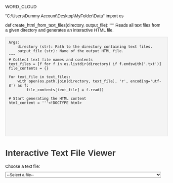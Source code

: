 WORD_CLOUD

"C:\Users\Dummy Account\Desktop\MyFolder\Data"
import os

def create_html_from_text_files(directory, output_file):
    """
    Reads all text files from a given directory and generates an interactive HTML file.
    
    Args:
        directory (str): Path to the directory containing text files.
        output_file (str): Name of the output HTML file.
    """
    # Collect text file names and contents
    text_files = [f for f in os.listdir(directory) if f.endswith('.txt')]
    file_contents = {}
    
    for text_file in text_files:
        with open(os.path.join(directory, text_file), 'r', encoding='utf-8') as f:
            file_contents[text_file] = f.read()

    # Start generating the HTML content
    html_content = '''<!DOCTYPE html>
<html lang="en">
<head>
    <meta charset="UTF-8">
    <meta name="viewport" content="width=device-width, initial-scale=1.0">
    <title>Interactive Text Files</title>
    <style>
        body {
            font-family: Arial, sans-serif;
            margin: 20px;
        }
        h1 {
            color: #333;
        }
        select, pre {
            margin-top: 10px;
            width: 100%;
        }
        pre {
            background: #f4f4f4;
            border: 1px solid #ddd;
            padding: 10px;
            overflow: auto;
            height: 300px;
        }
    </style>
    <script>
        function displayFileContent() {
            const selectedFile = document.getElementById("file-selector").value;
            const fileContents = JSON.parse(document.getElementById("file-data").textContent);
            document.getElementById("file-content").textContent = fileContents[selectedFile];
        }
    </script>
</head>
<body>
    <h1>Interactive Text File Viewer</h1>
    <label for="file-selector">Choose a text file:</label>
    <select id="file-selector" onchange="displayFileContent()">
        <option value="">--Select a file--</option>
'''
    # Add options for each text file
    for text_file in text_files:
        html_content += f'        <option value="{text_file}">{text_file}</option>\n'

    # Add JSON data for file contents
    html_content += '''    </select>
    <pre id="file-content">Select a file to view its content here...</pre>
    <script type="application/json" id="file-data">
'''
    html_content += f'{str(file_contents).replace("'", '"')}'  # Convert to JSON format

    html_content += '''
    </script>
</body>
</html>'''

    # Save the HTML content to the specified file
    with open(output_file, 'w', encoding='utf-8') as f:
        f.write(html_content)

    print(f"Interactive HTML saved as {output_file}")

# Directory containing text files and the output HTML file
text_files_directory = "./text_files"  # Change to your directory path
output_html = "interactive_text_viewer.html"

# Run the function to create the HTML
create_html_from_text_files(text_files_directory, output_html)


##TIMELINE

Time Line-
import os
import json

def create_timeline_html(text_files_directory, output_html):
    """
    Reads multiple text files, extracts content as events, and generates an interactive HTML timeline.

    Args:
        text_files_directory (str): Path to directory containing text files.
        output_html (str): Name of the output HTML file.
    """
    events = []
    text_files = [f for f in os.listdir(text_files_directory) if f.endswith('.txt')]

    # Process each text file to create an event
    for text_file in text_files:
        with open(os.path.join(text_files_directory, text_file), 'r', encoding='utf-8') as f:
            lines = f.readlines()
            if len(lines) >= 2:
                title = lines[0].strip()  # First line as title
                description = ''.join(lines[1:]).strip()  # Rest as description
                events.append({
                    "year": title.split()[0],  # Extract year from title
                    "headline": title,
                    "text": description
                })

    # Convert events to JSON
    timeline_data = {
        "timeline": {
            "headline": "Interactive Timeline",
            "type": "default",
            "text": "Generated Timeline of Events",
            "date": events
        }
    }

    # HTML Content with Timeline.js
    html_content = f'''<!DOCTYPE html>
<html lang="en">
<head>
    <meta charset="UTF-8">
    <meta name="viewport" content="width=device-width, initial-scale=1.0">
    <title>Interactive Timeline</title>
    <link rel="stylesheet" type="text/css" href="https://cdn.knightlab.com/libs/timeline3/latest/css/timeline.css">
    <script src="https://cdn.knightlab.com/libs/timeline3/latest/js/timeline.js"></script>
    <style>
        body {{ margin: 0; font-family: Arial, sans-serif; }}
        #timeline-embed {{ width: 100%; height: 600px; }}
    </style>
</head>
<body>
    <h1 style="text-align: center;">Interactive Event Timeline</h1>
    <div id="timeline-embed"></div>
    <script>
        var timeline_json = {json.dumps(timeline_data)};
        window.timeline = new TL.Timeline('timeline-embed', timeline_json);
    </script>
</body>
</html>'''

    # Write the HTML file
    with open(output_html, 'w', encoding='utf-8') as f:
        f.write(html_content)
    print(f"Timeline saved to {output_html}")

# Directory of text files and output HTML
text_files_directory = "./text_files"  # Change to your directory path
output_html = "interactive_timeline.html"

# Run the function to create timeline
create_timeline_html(text_files_directory, output_html)

import os
import json

def create_timeline_html(text_files_directory, output_html):
    """
    Reads multiple text files, extracts content as events, and generates an interactive HTML timeline.

    Args:
        text_files_directory (str): Path to directory containing text files.
        output_html (str): Name of the output HTML file.
    """
    events = []
    text_files = [f for f in os.listdir(text_files_directory) if f.endswith('.txt')]

    # Process each text file to create an event
    for text_file in text_files:
        with open(os.path.join(text_files_directory, text_file), 'r', encoding='utf-8') as f:
            lines = f.readlines()
            if len(lines) >= 2:
                title = lines[0].strip()  # First line as title
                description = ''.join(lines[1:]).strip()  # Rest as description
                events.append({
                    "year": title.split()[0],  # Extract year from title
                    "headline": title,
                    "text": description
                })

    # Convert events to JSON
    timeline_data = {
        "timeline": {
            "headline": "Interactive Timeline",
            "type": "default",
            "text": "Generated Timeline of Events",
            "date": events
        }
    }

    # HTML Content with Timeline.js
    html_content = f'''<!DOCTYPE html>
<html lang="en">
<head>
    <meta charset="UTF-8">
    <meta name="viewport" content="width=device-width, initial-scale=1.0">
    <title>Interactive Timeline</title>
    <link rel="stylesheet" type="text/css" href="https://cdn.knightlab.com/libs/timeline3/latest/css/timeline.css">
    <script src="https://cdn.knightlab.com/libs/timeline3/latest/js/timeline.js"></script>
    <style>
        body {{ margin: 0; font-family: Arial, sans-serif; }}
        #timeline-embed {{ width: 100%; height: 600px; }}
    </style>
</head>
<body>
    <h1 style="text-align: center;">Interactive Event Timeline</h1>
    <div id="timeline-embed"></div>
    <script>
        var timeline_json = {json.dumps(timeline_data)};
        window.timeline = new TL.Timeline('timeline-embed', timeline_json);
    </script>
</body>
</html>'''

    # Write the HTML file
    with open(output_html, 'w', encoding='utf-8') as f:
        f.write(html_content)
    print(f"Timeline saved to {output_html}")

# Directory of text files and output HTML
text_files_directory = "./text_files"  # Change to your directory path
output_html = "interactive_timeline.html"

# Run the function to create timeline
create_timeline_html(text_files_directory, output_html)

TOPIC_MODEL

import os
import json
from sklearn.feature_extraction.text import CountVectorizer
from sklearn.decomposition import LatentDirichletAllocation
import pandas as pd

def read_text_files(directory):
    """Read all text files in a directory and return their contents."""
    texts = []
    filenames = []
    for file in os.listdir(directory):
        if file.endswith(".txt"):
            with open(os.path.join(directory, file), 'r', encoding='utf-8') as f:
                texts.append(f.read())
                filenames.append(file)
    return texts, filenames

def generate_topic_model_html(texts, filenames, n_topics=5, output_html="topic_model.html"):
    """
    Perform topic modeling using LDA and generate an interactive HTML visualization.
    
    Args:
        texts (list): List of text contents.
        filenames (list): List of filenames corresponding to the texts.
        n_topics (int): Number of topics to extract.
        output_html (str): Output HTML file name.
    """
    # Vectorize the text using CountVectorizer
    vectorizer = CountVectorizer(stop_words='english')
    dtm = vectorizer.fit_transform(texts)
    
    # Apply Latent Dirichlet Allocation
    lda = LatentDirichletAllocation(n_components=n_topics, random_state=42)
    lda.fit(dtm)
    
    # Extract topics and words
    words = vectorizer.get_feature_names_out()
    topics = {f"Topic {i+1}": [words[index] for index in topic.argsort()[-10:][::-1]]
              for i, topic in enumerate(lda.components_)}
    
    # Prepare document-topic distribution
    doc_topic_dist = lda.transform(dtm)
    doc_topics = []
    for i, dist in enumerate(doc_topic_dist):
        dominant_topic = f"Topic {dist.argmax() + 1}"
        doc_topics.append({"file": filenames[i], "dominant_topic": dominant_topic, "distribution": dist.tolist()})

    # Generate HTML
    html_content = f'''<!DOCTYPE html>
<html lang="en">
<head>
    <meta charset="UTF-8">
    <meta name="viewport" content="width=device-width, initial-scale=1.0">
    <title>Interactive Topic Model</title>
    <style>
        body {{ font-family: Arial, sans-serif; margin: 20px; }}
        h1, h2 {{ color: #333; }}
        .topic {{ margin-bottom: 20px; }}
        table {{ width: 100%; border-collapse: collapse; margin-top: 10px; }}
        th, td {{ border: 1px solid #ddd; padding: 8px; text-align: center; }}
        th {{ background-color: #f4f4f4; }}
    </style>
</head>
<body>
    <h1>Interactive Topic Model</h1>
    <h2>Top Words in Topics</h2>
    '''
    
    # Display topics and top words
    for topic, words in topics.items():
        html_content += f'<div class="topic"><strong>{topic}:</strong> {", ".join(words)}</div>'
    
    html_content += '''<h2>Document Topics</h2>
    <table>
        <tr>
            <th>Document</th>
            <th>Dominant Topic</th>
            <th>Topic Distribution</th>
        </tr>
    '''
    
    # Display document-topic associations
    for doc in doc_topics:
        distribution = ', '.join([f'{prob:.2f}' for prob in doc['distribution']])
        html_content += f'''
        <tr>
            <td>{doc['file']}</td>
            <td>{doc['dominant_topic']}</td>
            <td>{distribution}</td>
        </tr>
        '''
    
    html_content += '''</table>
</body>
</html>'''

    # Save the HTML content to file
    with open(output_html, 'w', encoding='utf-8') as f:
        f.write(html_content)
    print(f"Topic model visualization saved to {output_html}")

# Directory containing text files
text_files_directory = "./text_files"  # Change this to the path of your text files
texts, filenames = read_text_files(text_files_directory)

# Generate the topic model HTML
generate_topic_model_html(texts, filenames, n_topics=5, output_html="topic_model.html")

INTERACTIVE_TOPIC_FREQUENCY_TABLE

import os
import pandas as pd
from collections import Counter
import re

def read_text_files(directory):
    """Reads all text files in a directory and returns their contents."""
    texts = []
    filenames = []
    for file in os.listdir(directory):
        if file.endswith(".txt"):
            with open(os.path.join(directory, file), 'r', encoding='utf-8') as f:
                texts.append(f.read())
                filenames.append(file)
    return texts, filenames

def calculate_word_frequencies(texts, stop_words=None):
    """Calculates word frequencies for a list of texts."""
    stop_words = stop_words or set()
    word_freq = Counter()
    for text in texts:
        words = re.findall(r'\b\w+\b', text.lower())
        filtered_words = [word for word in words if word not in stop_words]
        word_freq.update(filtered_words)
    return word_freq

def generate_topic_frequency_html(word_freq, output_html):
    """
    Generates an interactive HTML table showing word/topic frequencies.

    Args:
        word_freq (Counter): Word frequency data.
        output_html (str): Output HTML file name.
    """
    # Convert to DataFrame
    df = pd.DataFrame(word_freq.items(), columns=["Word", "Frequency"])
    df = df.sort_values(by="Frequency", ascending=False)

    # Generate HTML
    html_content = f'''<!DOCTYPE html>
<html lang="en">
<head>
    <meta charset="UTF-8">
    <meta name="viewport" content="width=device-width, initial-scale=1.0">
    <title>Interactive Topic Frequency</title>
    <style>
        body {{ font-family: Arial, sans-serif; margin: 20px; }}
        h1 {{ text-align: center; color: #333; }}
        table {{ width: 100%; border-collapse: collapse; margin-top: 20px; }}
        th, td {{ border: 1px solid #ddd; padding: 8px; text-align: center; }}
        th {{ background-color: #f2f2f2; }}
        tr:nth-child(even) {{ background-color: #f9f9f9; }}
    </style>
</head>
<body>
    <h1>Interactive Topic Frequency Table</h1>
    <table>
        <tr>
            <th>Word</th>
            <th>Frequency</th>
        </tr>
'''
    # Add table rows
    for _, row in df.iterrows():
        html_content += f'''
        <tr>
            <td>{row['Word']}</td>
            <td>{row['Frequency']}</td>
        </tr>
        '''

    html_content += '''
    </table>
</body>
</html>'''

    # Write to HTML file
    with open(output_html, 'w', encoding='utf-8') as f:
        f.write(html_content)
    print(f"Topic frequency table saved to {output_html}")

# Directory containing text files
text_files_directory = "./text_files"  # Change to your directory path
output_html = "topic_frequency.html"
stop_words = {"the", "and", "is", "in", "to", "of", "a", "on", "for", "with", "by", "at"}  # Example stop words

# Read text files
texts, filenames = read_text_files(text_files_directory)

# Calculate word frequencies
word_frequencies = calculate_word_frequencies(texts, stop_words=stop_words)

# Generate the HTML table
generate_topic_frequency_html(word_frequencies, output_html)

INTERACTIVE NETWORK VISUALIZATION

import os
import re
from collections import defaultdict, Counter
import pandas as pd
import networkx as nx
from pyvis.network import Network

def read_text_files(directory):
    """Reads all text files in a directory and returns their contents."""
    texts = []
    filenames = []
    for file in os.listdir(directory):
        if file.endswith(".txt"):
            with open(os.path.join(directory, file), 'r', encoding='utf-8') as f:
                texts.append(f.read())
                filenames.append(file)
    return texts, filenames

def extract_keywords(texts, stop_words=None, top_n=5):
    """Extracts keywords from a list of texts using frequency analysis."""
    stop_words = stop_words or set()
    keyword_freq = Counter()
    
    for text in texts:
        words = re.findall(r'\b\w+\b', text.lower())
        filtered_words = [word for word in words if word not in stop_words]
        keyword_freq.update(filtered_words)
    
    return [word for word, _ in keyword_freq.most_common(top_n)]

def build_topic_network(texts, filenames, stop_words=None, top_n=5):
    """Builds a topic network from text files and returns a NetworkX graph."""
    stop_words = stop_words or set()
    G = nx.Graph()
    
    # Extract keywords and add nodes
    for i, text in enumerate(texts):
        keywords = extract_keywords([text], stop_words, top_n)
        G.add_node(filenames[i], size=20, title=f"Document: {filenames[i]}")
        
        for keyword in keywords:
            if not G.has_node(keyword):
                G.add_node(keyword, size=10, color='red', title=f"Keyword: {keyword}")
            G.add_edge(filenames[i], keyword, weight=1)
    return G

def generate_network_html(graph, output_html):
    """Generates an interactive network visualization and saves it as HTML."""
    net = Network(height="700px", width="100%", bgcolor="#ffffff", font_color="black", notebook=False)
    net.from_nx(graph)
    net.show(output_html)
    print(f"Interactive network visualization saved to {output_html}")

# Directory containing text files
text_files_directory = "./text_files"  # Change to your directory path
output_html = "topic_network.html"
stop_words = {"the", "and", "is", "in", "to", "of", "a", "on", "for", "with", "by", "at"}  # Example stop words

# Read text files
texts, filenames = read_text_files(text_files_directory)

# Build topic network
graph = build_topic_network(texts, filenames, stop_words, top_n=5)

# Generate the interactive network visualization
generate_network_html(graph, output_html)


CLAIM FREQUENCY BAR CHART

import os
import re
from collections import Counter
import pandas as pd
import plotly.express as px

def read_text_files(directory):
    """Reads all text files in a directory and separates them into Native and Colonial claims."""
    native_texts = []
    colonial_texts = []
    for file in os.listdir(directory):
        if file.endswith(".txt"):
            with open(os.path.join(directory, file), 'r', encoding='utf-8') as f:
                content = f.read()
                if 'native' in file.lower():
                    native_texts.append(content)
                elif 'colonial' in file.lower():
                    colonial_texts.append(content)
    return native_texts, colonial_texts

def calculate_topic_frequencies(texts, stop_words=None):
    """Calculates word frequencies from a list of texts."""
    stop_words = stop_words or set()
    word_freq = Counter()
    for text in texts:
        words = re.findall(r'\b\w+\b', text.lower())
        filtered_words = [word for word in words if word not in stop_words]
        word_freq.update(filtered_words)
    return word_freq

def generate_comparison_chart_html(native_freq, colonial_freq, output_html):
    """Generates an interactive bar chart comparing Native and Colonial topic frequencies."""
    # Merge frequencies into a DataFrame
    topics = set(native_freq.keys()).union(set(colonial_freq.keys()))
    data = []
    for topic in topics:
        data.append({
            'Topic': topic,
            'Native Claim': native_freq.get(topic, 0),
            'Colonial Claim': colonial_freq.get(topic, 0)
        })
    df = pd.DataFrame(data)
    df = df.sort_values(by=['Native Claim', 'Colonial Claim'], ascending=False).head(20)  # Top 20 topics

    # Melt DataFrame for Plotly compatibility
    df_melted = pd.melt(df, id_vars='Topic', value_vars=['Native Claim', 'Colonial Claim'],
                        var_name='Claim Type', value_name='Frequency')

    # Create the interactive bar chart
    fig = px.bar(
        df_melted, x='Topic', y='Frequency', color='Claim Type',
        title='Comparison of Native Claim vs Colonial Claim Topic Frequencies',
        labels={'Frequency': 'Word Frequency', 'Topic': 'Topics'},
        barmode='group'
    )

    # Save the chart to an HTML file
    fig.write_html(output_html)
    print(f"Interactive bar chart saved as {output_html}")

# Directory containing text files
text_files_directory = "./text_files"  # Change to your directory path
output_html = "native_vs_colonial_claims.html"
stop_words = {"the", "and", "is", "in", "to", "of", "a", "on", "for", "with", "by", "at", "this", "that", "it", "as"}  # Example stop words

# Read text files and split into Native and Colonial claims
native_texts, colonial_texts = read_text_files(text_files_directory)

# Calculate topic frequencies
native_freq = calculate_topic_frequencies(native_texts, stop_words)
colonial_freq = calculate_topic_frequencies(colonial_texts, stop_words)

# Generate comparison bar chart HTML
generate_comparison_chart_html(native_freq, colonial_freq, output_html)

TOPIC FREQUENCY HEAT MAP

import os
import re
from collections import Counter
import pandas as pd
import plotly.express as px

def read_text_files(directory):
    """Reads all text files in a directory and returns their contents along with filenames."""
    texts = []
    filenames = []
    for file in os.listdir(directory):
        if file.endswith(".txt"):
            with open(os.path.join(directory, file), 'r', encoding='utf-8') as f:
                texts.append(f.read())
                filenames.append(file)
    return texts, filenames

def calculate_topic_frequencies(texts, filenames, stop_words=None):
    """Calculates word frequencies for each document and returns a DataFrame."""
    stop_words = stop_words or set()
    data = []
    for i, text in enumerate(texts):
        word_freq = Counter()
        words = re.findall(r'\b\w+\b', text.lower())
        filtered_words = [word for word in words if word not in stop_words]
        word_freq.update(filtered_words)
        for word, freq in word_freq.items():
            data.append({"Document": filenames[i], "Topic": word, "Frequency": freq})
    return pd.DataFrame(data)

def generate_heatmap_html(df, output_html):
    """Generates an interactive heat map for topic frequencies and saves it as HTML."""
    # Pivot the DataFrame for heatmap structure
    heatmap_data = df.pivot_table(index='Document', columns='Topic', values='Frequency', fill_value=0)
    
    # Create the heat map using Plotly
    fig = px.imshow(
        heatmap_data,
        labels=dict(x="Topics", y="Documents", color="Frequency"),
        title="Interactive Topic Frequency Heat Map",
        color_continuous_scale="Blues"
    )

    # Save the heatmap to an HTML file
    fig.write_html(output_html)
    print(f"Interactive heat map saved as {output_html}")

# Directory containing text files
text_files_directory = "./text_files"  # Change to your directory path
output_html = "topic_frequency_heatmap.html"
stop_words = {"the", "and", "is", "in", "to", "of", "a", "on", "for", "with", "by", "at", "this", "that", "it", "as"}  # Example stop words

# Read text files
texts, filenames = read_text_files(text_files_directory)

# Calculate topic frequencies
topic_df = calculate_topic_frequencies(texts, filenames, stop_words)

# Generate the heatmap HTML
generate_heatmap_html(topic_df, output_html)

